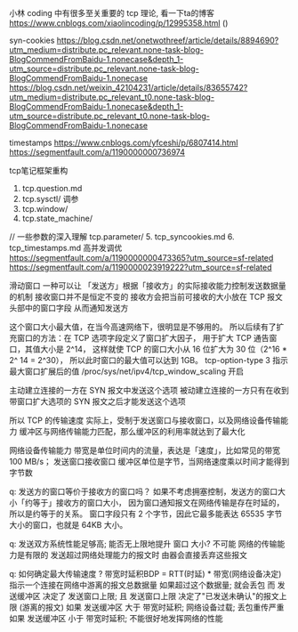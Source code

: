 小林 coding 中有很多至关重要的 tcp 理论, 看一下ta的博客
https://www.cnblogs.com/xiaolincoding/p/12995358.html ()

syn-cookies
https://blog.csdn.net/onetwothreef/article/details/8894690?utm_medium=distribute.pc_relevant.none-task-blog-BlogCommendFromBaidu-1.nonecase&depth_1-utm_source=distribute.pc_relevant.none-task-blog-BlogCommendFromBaidu-1.nonecase
https://blog.csdn.net/weixin_42104231/article/details/83655742?utm_medium=distribute.pc_relevant_t0.none-task-blog-BlogCommendFromBaidu-1.nonecase&depth_1-utm_source=distribute.pc_relevant_t0.none-task-blog-BlogCommendFromBaidu-1.nonecase

timestamps
https://www.cnblogs.com/yfceshi/p/6807414.html
https://segmentfault.com/a/1190000000736974

tcp笔记框架重构
1. tcp.question.md
2. tcp.sysctl/  调参
3. tcp.window/
4. tcp.state_machine/

// 一些参数的深入理解
   tcp.parameter/
5. tcp_syncookies.md
6. tcp_timestamps.md
高并发调优
https://segmentfault.com/a/1190000000473365?utm_source=sf-related
https://segmentfault.com/a/1190000023919222?utm_source=sf-related


滑动窗口 一种可以让 「发送方」根据「接收方」的实际接收能力控制发送数据量 的机制
接收窗口并不是恒定不变的 
接收方会把当前可接收的大小放在 TCP 报文头部中的窗口字段
从而通知发送方



这个窗口大小最大值，在当今高速网络下，很明显是不够用的。
所以后续有了扩充窗口的方法：在 TCP 选项字段定义了窗口扩大因子，
用于扩大 TCP 通告窗口，其值大小是 2^14，
这样就使 TCP 的窗口大小从 16 位扩大为 30 位（2^16 * 2^ 14 = 2^30），
所以此时窗口的最大值可以达到 1GB。
tcp-option-type 3 指示最大窗口扩展后的值 
/proc/sys/net/ipv4/tcp_window_scaling 开启

主动建立连接的一方在 SYN 报文中发送这个选项
被动建立连接的一方只有在收到带窗口扩大选项的 SYN 报文之后才能发送这个选项

所以 TCP 的传输速度 实际上，受制于发送窗口与接收窗口，以及网络设备传输能力
缓冲区与网络传输能力匹配，那么缓冲区的利用率就达到了最大化

网络设备传输能力   带宽是单位时间内的流量，表达是「速度」，比如常见的带宽 100 MB/s；
发送窗口接收窗口   缓冲区单位是字节，当网络速度乘以时间才能得到字节数

q: 发送方的窗口等价于接收方的窗口吗？
如果不考虑拥塞控制，发送方的窗口大小「约等于」接收方的窗口大小，
因为窗口通知报文在网络传输是存在时延的，所以是约等于的关系。
窗口字段只有 2 个字节，因此它最多能表达 65535 字节大小的窗口，也就是 64KB 大小。

q: 发送双方系统性能足够高; 能否无上限地提升 窗口 大小?
    不可能 网络的传输能力是有限的
    发送超过网络处理能力的报文时
    由器会直接丢弃这些报文

q: 如何确定最大传输速度 ?
  带宽时延积BDP = RTT(时延) * 带宽(网络设备决定)
  指示一个连接在网络中游离的报文总数据量
  如果超过这个数据量; 就会丢包
  而 发送缓冲区 决定了 发送窗口上限;
  且 发送窗口上限 决定了"已发送未确认"的报文上限 (游离的报文)
  如果 发送缓冲区 大于 带宽时延积; 网络设备过载; 丢包重传严重
  如果 发送缓冲区 小于 带宽时延积; 不能很好地发挥网络的性能
